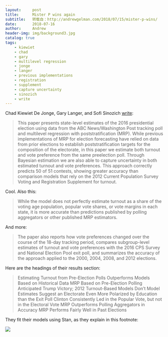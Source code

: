```yaml
---
layout:     post
title:      Mister P wins again
subtitle:   转载自：http://andrewgelman.com/2018/07/15/mister-p-wins/
date:       2018-07-16
author:     Andrew
header-img: img/background3.jpg
catalog: true
tags:
    - kiewiet
    - chad
    - gary
    - multilevel regression
    - jonge
    - langer
    - previous implementations
    - registration
    - supplement
    - capture uncertainty
    - sinozich
    - write
---
```




Chad Kiewiet De Jonge, Gary Langer, and Sofi Sinozich [write](https://academic.oup.com/poq/advance-article/doi/10.1093/poq/nfy023/5052272):

> This paper presents state-level estimates of the 2016 presidential election using data from the ABC News/Washington Post tracking poll and multilevel regression with poststratification (MRP). While previous implementations of MRP for election forecasting have relied on data from prior elections to establish poststratification targets for the composition of the electorate, in this paper we estimate both turnout and vote preference from the same preelection poll. Through Bayesian estimation we are also able to capture uncertainty in both estimated turnout and vote preferences. This approach correctly predicts 50 of 51 contests, showing greater accuracy than comparison models that rely on the 2012 Current Population Survey Voting and Registration Supplement for turnout.

Cool. Also this:

> While the model does not perfectly estimate turnout as a share of the voting age population, popular vote shares, or vote margins in each state, it is more accurate than predictions published by polling aggregators or other published MRP estimators.

And more:

> The paper also reports how vote preferences changed over the course of the 18-day tracking period, compares subgroup-level estimates of turnout and vote preferences with the 2016 CPS Survey and National Election Pool exit poll, and summarizes the accuracy of the approach applied to the 2000, 2004, 2008, and 2012 elections.

Here are the headings of their results section:

> Estimating Turnout from Pre-Election Polls Outperforms Models Based on Historical Data
MRP Based on Pre-Election Polling Anticipated Trump Victory; 2012 Turnout-Based Models Don’t
Model Estimates Suggest an Electorate Even More Polarized by Education than the Exit Poll
Clinton Consistently Led in the Popular Vote, but not in the Electoral Vote
MRP Outperforms Polling Aggregators in Accuracy
MRP Performs Fairly Well in Past Elections

They fit their models using Stan, as they explain in this footnote:

![](http://andrewgelman.com/wp-content/uploads/2018/07/Screen-Shot-2018-07-15-at-9.53.02-PM-1024x202.png)



